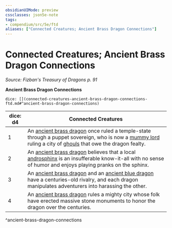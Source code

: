 ```yaml
---
obsidianUIMode: preview
cssclasses: json5e-note
tags:
- compendium/src/5e/ftd
aliases: ["Connected Creatures; Ancient Brass Dragon Connections"]
---
```

# Connected Creatures; Ancient Brass Dragon Connections
*Source: Fizban's Treasury of Dragons p. 91* 

**Ancient Brass Dragon Connections**

`dice: [](connected-creatures-ancient-brass-dragon-connections-ftd.md#^ancient-brass-dragon-connections)`

| dice: d4 | Connected Creatures |
|----------|---------------------|
| 1 | An [ancient brass dragon](5E2014官方资源/bestiary/dragon/ancient-brass-dragon.md) once ruled a temple-state through a puppet sovereign, who is now a [mummy lord](5E2014官方资源/bestiary/undead/mummy-lord.md) ruling a city of [ghouls](5E2014官方资源/bestiary/undead/ghoul.md) that owe the dragon fealty. |
| 2 | An [ancient brass dragon](5E2014官方资源/bestiary/dragon/ancient-brass-dragon.md) believes that a local [androsphinx](5E2014官方资源/bestiary/monstrosity/androsphinx.md) is an insufferable know-it-all with no sense of humor and enjoys playing pranks on the sphinx. |
| 3 | An [ancient brass dragon](5E2014官方资源/bestiary/dragon/ancient-brass-dragon.md) and an [ancient blue dragon](5E2014官方资源/bestiary/dragon/ancient-blue-dragon.md) have a centuries-old rivalry, and each dragon manipulates adventurers into harassing the other. |
| 4 | An [ancient brass dragon](5E2014官方资源/bestiary/dragon/ancient-brass-dragon.md) rules a mighty city whose folk have erected massive stone monuments to honor the dragon over the centuries. |
^ancient-brass-dragon-connections